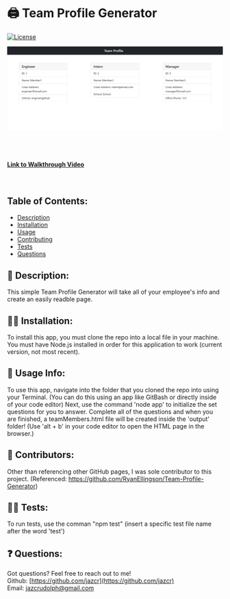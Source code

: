 
# :printer: Team Profile Generator

[![License](https://img.shields.io/badge/License-MIT%20-blue.svg)](https://opensource.org/licenses/Unlicense)

![Screenshot of HTML page](https://github.com/jazcr/Team-Profile-Generator/blob/3f343f5bc18a663df2db3c229943035ad43bab3f/assets/SS.JPG)

<br>  
<br> 

#### [Link to Walkthrough Video](https://youtu.be/otpB3Mk09dM)
<br>

## Table of Contents: 
*  [Description](#scroll-description)
*  [Installation](#man_mechanic-installation)
*  [Usage](#book-usage-info)
*  [Contributing](#couple-contributors)
*  [Tests](#woman_scientist-tests)
*  [Questions](#-questions)



## :scroll: Description: 

This simple Team Profile Generator will take all of your employee's info and create an easily readble page. 


## :man_mechanic: Installation:

To install this app, you must clone the repo into a local file in your machine. You must have Node.js installed in order for this application to work (current version, not most recent). 


## :book: Usage Info:

To use this app, navigate into the folder that you cloned the repo into using your Terminal. (You can do this using an app like GitBash or directly inside of your code editor) Next, use the command 'node app' to initialize the set questions for you to answer. Complete all of the questions and when you are finished, a teamMembers.html file will be created inside the 'output' folder! (Use 'alt + b' in your code editor to open the HTML page in the browser.)


## :couple: Contributors:

Other than referencing other GitHub pages, I was sole contributor to this project. (Referenced: https://github.com/RyanEllingson/Team-Profile-Generator)


## :woman_scientist: Tests:

To run tests, use the comman "npm test" (insert a specific test file name after the word 'test')


## ❓ Questions:

Got questions? Feel free to reach out to me!<br>
Github: [https://github.com/jazcr](https://github.com/jazcr)<br>
Email: [jazcrudolph@gmail.com](jazcrudolph@gmail.com)


